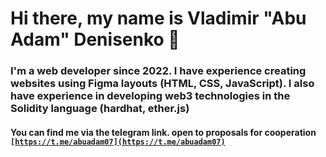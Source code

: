 # Hi there, my name is Vladimir "Abu Adam" Denisenko 👋

### I'm a web developer since 2022. I have experience creating websites using Figma layouts (HTML, CSS, JavaScript). I also have experience in developing web3 technologies in the Solidity language (hardhat, ether.js)

#### You can find me via the telegram link. open to proposals for cooperation <code>[https://t.me/abuadam07](https://t.me/abuadam07)
</code>
<!--
**AbuAdam07/AbuAdam07** is a ✨ _special_ ✨ repository because its `README.md` (this file) appears on your GitHub profile.

Here are some ideas to get you started:

- 🔭 I’m currently working on ...
- 🌱 I’m currently learning ...
- 👯 I’m looking to collaborate on ...
- 🤔 I’m looking for help with ...
- 💬 Ask me about ...
- 📫 How to reach me: ...
- 😄 Pronouns: ...
- ⚡ Fun fact: ...
-->
